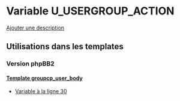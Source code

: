 # Variable U_USERGROUP_ACTION
[Ajouter une description](https://fa-tvars.appspot.com/var/U_USERGROUP_ACTION)

## Utilisations dans les templates

### Version phpBB2

#### [Template groupcp_user_body](subsilver/groupcp_user_body.md)
* [Variable &agrave; la ligne 30](../subsilver/groupcp_user_body.tpl#L30)